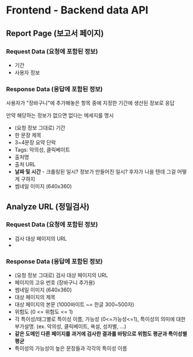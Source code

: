 # Frontend - Backend data API
## Report Page (보고서 페이지)
### Request Data (요청에 포함된 정보)
- 기간
- 사용자 정보

### Response Data (응답에 포함된 정보)
사용자가 "장바구니"에 추가해놓은 항목 중에 지정한 기간에 생산된 정보로 응답

만약 해당하는 정보가 없으면 없다는 메세지를 명시

- (요청 정보 그대로) 기간
- 한 문장 제목
- 3~4문장 요약 단락
- Tags: 악의성, 클릭베이트
- 출처명
- 출처 URL
- **날짜 및 시간** - 크롤링된 일시? 정보가 만들어진 일시? 후자가 나을 텐데 그걸 어떻게 구하지
- 썸네일 이미지 (640x360)

## Analyze URL (정밀검사)
### Request Data (요청에 포함된 정보)
- 검사 대상 페이지의 URL
- 

### Response Data (응답에 포함된 정보)
- (요청 정보 그대로) 검사 대상 페이지의 URL
- 페이지의 고유 번호 (장바구니 추가용)
- 썸네일 이미지 (640x360)
- 대상 페이지의 제목
- 대상 페이지의 본문 (1000바이트 ~= 한글 300~500자)
- 위험도 (0 <= 위험도 <= 1)
- 각 특이성/태그별로 특이성 이름, 가능성 (0<=가능성<=1), 특이성의 의미에 대한 부가설명. (ex. 악의성, 클릭베이트, 욕설, 성차별, ...)
- **같은 도메인 다른 페이지를 과거에 검사한 결과를 바탕으로 위험도 평균과 특이성별 평균**
- 특이성의 가능성이 높은 문장들과 각각의 특이성 이름
